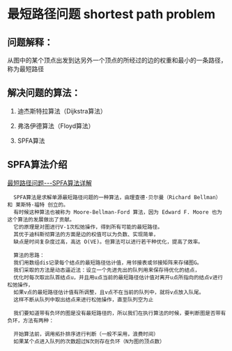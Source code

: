# 最短路径问题 shortest path problem

## 问题解释： 

从图中的某个顶点出发到达另外一个顶点的所经过的边的权重和最小的一条路径，称为最短路径

## 解决问题的算法：

1. 迪杰斯特拉算法（Dijkstra算法）

2. 弗洛伊德算法（Floyd算法）

3. SPFA算法



## SPFA算法介绍
[最短路径问题---SPFA算法详解](https://blog.csdn.net/qq_35644234/article/details/61614581)

      SPFA算法是求解单源最短路径问题的一种算法，由理查德·贝尔曼（Richard Bellman） 和 莱斯特·福特 创立的。
      有时候这种算法也被称为 Moore-Bellman-Ford 算法，因为 Edward F. Moore 也为这个算法的发展做出了贡献。
      它的原理是对图进行V-1次松弛操作，得到所有可能的最短路径。
      其优于迪科斯彻算法的方面是边的权值可以为负数、实现简单，
      缺点是时间复杂度过高，高达 O(VE)。但算法可以进行若干种优化，提高了效率。

      算法的思路： 
      我们用数组dis记录每个结点的最短路径估计值，用邻接表或邻接矩阵来存储图G。
      我们采取的方法是动态逼近法：设立一个先进先出的队列用来保存待优化的结点，
      优化时每次取出队首结点u，并且用u点当前的最短路径估计值对离开u点所指向的结点v进行松弛操作，
      如果v点的最短路径估计值有所调整，且v点不在当前的队列中，就将v点放入队尾。
      这样不断从队列中取出结点来进行松弛操作，直至队列空为止

      我们要知道带有负环的图是没有最短路径的，所以我们在执行算法的时候，要判断图是否带有负环，方法有两种：

      开始算法前，调用拓扑排序进行判断（一般不采用，浪费时间）
      如果某个点进入队列的次数超过N次则存在负环（N为图的顶点数）
